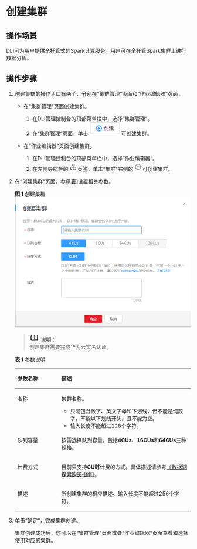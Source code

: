 # 创建集群<a name="dli_01_0363"></a>

## 操作场景<a name="zh-cn_topic_0122016943_zh-cn_topic_0093946917_section6253115815414"></a>

DLI可为用户提供全托管式的Spark计算服务。用户可在全托管Spark集群上进行数据分析。

## 操作步骤<a name="zh-cn_topic_0122016943_zh-cn_topic_0093946917_section14223343145314"></a>

1.  创建集群的操作入口有两个，分别在“集群管理“页面和“作业编辑器“页面。
    -   在“集群管理“页面创建集群。
        1.  在DLI管理控制台的顶部菜单栏中，选择“集群管理“。
        2.  在“集群管理“页面，单击![](figures/zh-cn_image_0125711207.png)可创建集群。

    -   在“作业编辑器“页面创建集群。
        1.  在DLI管理控制台的顶部菜单栏中，选择“作业编辑器“。
        2.  在左侧导航栏的![](figures/zh-cn_image_0125711212.png)页签，单击“集群”右侧的![](figures/zh-cn_image_0125711215.png)可创建集群。


2.  在“创建集群“页面，参见[表1](#zh-cn_topic_0122016943_zh-cn_topic_0093946917_table19616613171536)设置相关参数。

    **图 1**  创建集群<a name="zh-cn_topic_0122016943_zh-cn_topic_0093946917_fig13517257105918"></a>  
    ![](figures/创建集群.png "创建集群")

    >![](public_sys-resources/icon-note.gif) **说明：**   
    >创建集群需要完成华为云实名认证。  

    **表 1**  参数说明

    <a name="zh-cn_topic_0122016943_zh-cn_topic_0093946917_table19616613171536"></a>
    <table><thead align="left"><tr id="zh-cn_topic_0122016943_zh-cn_topic_0093946917_row15177266171536"><th class="cellrowborder" valign="top" width="25%" id="mcps1.2.3.1.1"><p id="zh-cn_topic_0122016943_zh-cn_topic_0093946917_p5976489517160"><a name="zh-cn_topic_0122016943_zh-cn_topic_0093946917_p5976489517160"></a><a name="zh-cn_topic_0122016943_zh-cn_topic_0093946917_p5976489517160"></a>参数名称</p>
    </th>
    <th class="cellrowborder" valign="top" width="75%" id="mcps1.2.3.1.2"><p id="zh-cn_topic_0122016943_zh-cn_topic_0093946917_p911830717160"><a name="zh-cn_topic_0122016943_zh-cn_topic_0093946917_p911830717160"></a><a name="zh-cn_topic_0122016943_zh-cn_topic_0093946917_p911830717160"></a>描述</p>
    </th>
    </tr>
    </thead>
    <tbody><tr id="zh-cn_topic_0122016943_zh-cn_topic_0093946917_row56284350171536"><td class="cellrowborder" valign="top" width="25%" headers="mcps1.2.3.1.1 "><p id="zh-cn_topic_0122016943_zh-cn_topic_0093946917_p4555561017160"><a name="zh-cn_topic_0122016943_zh-cn_topic_0093946917_p4555561017160"></a><a name="zh-cn_topic_0122016943_zh-cn_topic_0093946917_p4555561017160"></a>名称</p>
    </td>
    <td class="cellrowborder" valign="top" width="75%" headers="mcps1.2.3.1.2 "><p id="zh-cn_topic_0122016943_zh-cn_topic_0093946917_p64847858113621"><a name="zh-cn_topic_0122016943_zh-cn_topic_0093946917_p64847858113621"></a><a name="zh-cn_topic_0122016943_zh-cn_topic_0093946917_p64847858113621"></a>集群名称。</p>
    <a name="zh-cn_topic_0122016943_zh-cn_topic_0093946917_ul6086155113624"></a><a name="zh-cn_topic_0122016943_zh-cn_topic_0093946917_ul6086155113624"></a><ul id="zh-cn_topic_0122016943_zh-cn_topic_0093946917_ul6086155113624"><li>只能包含数字、英文字母和下划线，但不能是纯数字，不能以下划线开头，且不能为空。</li><li>输入长度不能超过128个字符。</li></ul>
    </td>
    </tr>
    <tr id="zh-cn_topic_0122016943_zh-cn_topic_0093946917_row6112092132926"><td class="cellrowborder" valign="top" width="25%" headers="mcps1.2.3.1.1 "><p id="zh-cn_topic_0122016943_zh-cn_topic_0093946917_p25317410132926"><a name="zh-cn_topic_0122016943_zh-cn_topic_0093946917_p25317410132926"></a><a name="zh-cn_topic_0122016943_zh-cn_topic_0093946917_p25317410132926"></a>队列容量</p>
    </td>
    <td class="cellrowborder" valign="top" width="75%" headers="mcps1.2.3.1.2 "><p id="zh-cn_topic_0122016943_zh-cn_topic_0093946917_p37444329132926"><a name="zh-cn_topic_0122016943_zh-cn_topic_0093946917_p37444329132926"></a><a name="zh-cn_topic_0122016943_zh-cn_topic_0093946917_p37444329132926"></a>按需选择队列容量。包括<span class="parmvalue" id="parmvalue9151415114515"><a name="parmvalue9151415114515"></a><a name="parmvalue9151415114515"></a><b>4CUs</b></span>、<span class="parmvalue" id="parmvalue1958752234520"><a name="parmvalue1958752234520"></a><a name="parmvalue1958752234520"></a><b>16CUs</b></span>和<span class="parmvalue" id="parmvalue432615305452"><a name="parmvalue432615305452"></a><a name="parmvalue432615305452"></a><b>64CUs</b></span>三种规格。</p>
    </td>
    </tr>
    <tr id="zh-cn_topic_0122016943_zh-cn_topic_0093946917_row33430458171536"><td class="cellrowborder" valign="top" width="25%" headers="mcps1.2.3.1.1 "><p id="zh-cn_topic_0122016943_zh-cn_topic_0093946917_p169940917160"><a name="zh-cn_topic_0122016943_zh-cn_topic_0093946917_p169940917160"></a><a name="zh-cn_topic_0122016943_zh-cn_topic_0093946917_p169940917160"></a>计费方式</p>
    </td>
    <td class="cellrowborder" valign="top" width="75%" headers="mcps1.2.3.1.2 "><p id="zh-cn_topic_0122016943_zh-cn_topic_0093946917_p63664522175957"><a name="zh-cn_topic_0122016943_zh-cn_topic_0093946917_p63664522175957"></a><a name="zh-cn_topic_0122016943_zh-cn_topic_0093946917_p63664522175957"></a>目前只支持<span class="parmvalue" id="parmvalue14141941144517"><a name="parmvalue14141941144517"></a><a name="parmvalue14141941144517"></a><b>CU时</b></span>计费的方式。具体描述请参考<a href="https://support.huaweicloud.com/pg-uquery/uquery_06_0001.html" target="_blank" rel="noopener noreferrer">《数据湖探索购买指南》</a>。</p>
    </td>
    </tr>
    <tr id="zh-cn_topic_0122016943_zh-cn_topic_0093946917_row47797635171536"><td class="cellrowborder" valign="top" width="25%" headers="mcps1.2.3.1.1 "><p id="zh-cn_topic_0122016943_zh-cn_topic_0093946917_p2973655417160"><a name="zh-cn_topic_0122016943_zh-cn_topic_0093946917_p2973655417160"></a><a name="zh-cn_topic_0122016943_zh-cn_topic_0093946917_p2973655417160"></a>描述</p>
    </td>
    <td class="cellrowborder" valign="top" width="75%" headers="mcps1.2.3.1.2 "><p id="zh-cn_topic_0122016943_zh-cn_topic_0093946917_p5985064417160"><a name="zh-cn_topic_0122016943_zh-cn_topic_0093946917_p5985064417160"></a><a name="zh-cn_topic_0122016943_zh-cn_topic_0093946917_p5985064417160"></a>所创建集群的相应描述。输入长度不能超过256个字符。</p>
    </td>
    </tr>
    </tbody>
    </table>

3.  单击“确定“，完成集群创建。

    集群创建成功后，您可以在“集群管理“页面或者“作业编辑器”页面查看和选择使用对应的集群。


